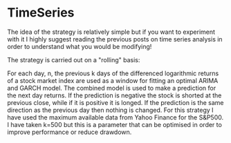 # TimeSeries

The idea of the strategy is relatively simple but if you want to experiment with it I highly suggest reading the previous posts on time series analysis in order to understand what you would be modifying!

The strategy is carried out on a "rolling" basis:

For each day, n, the previous k days of the differenced logarithmic returns of a stock market index are used as a window for fitting an optimal ARIMA and GARCH model.
The combined model is used to make a prediction for the next day returns.
If the prediction is negative the stock is shorted at the previous close, while if it is positive it is longed.
If the prediction is the same direction as the previous day then nothing is changed.
For this strategy I have used the maximum available data from Yahoo Finance for the S&P500. I have taken k=500 but this is a parameter that can be optimised in order to improve performance or reduce drawdown.
